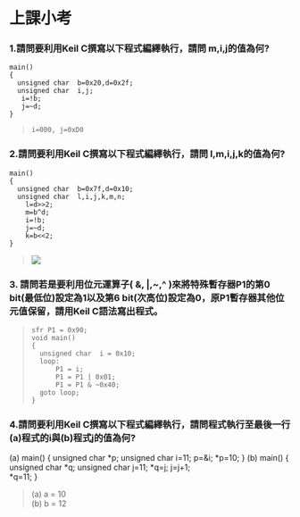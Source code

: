# 上課小考

### 1.請問要利用Keil C撰寫以下程式編繹執行，請問 m,i,j的值為何?
```
main()
{ 
  unsigned char  b=0x20,d=0x2f;
  unsigned char  i,j; 
   i=!b;      
   j=~d;
}
```
> ```
> i=000, j=0xD0
> ```
### 2.請問要利用Keil C撰寫以下程式編繹執行，請問 l,m,i,j,k的值為何? 
```
main()
{ 
  unsigned char  b=0x7f,d=0x10;
  unsigned char  l,i,j,k,m,n; 
    l=d>>2;
    m=b^d;
    i=!b;      
    j=~d;
    k=b<<2;
}
```
> ![](https://cdn.discordapp.com/attachments/816857285526945794/832288563377733663/unknown.png)
### 3. 請問若是要利用位元運算子( &, |,~,^ )來將特殊暫存器P1的第0 bit(最低位)設定為1以及第6 bit(次高位)設定為0，原P1暫存器其他位元值保留，請用Keil C語法寫出程式。
> ```
> sfr P1 = 0x90;
> void main()
> { 
>   unsigned char  i = 0x10;
> 	loop:
> 		P1 = i;
> 		P1 = P1 | 0x01;
> 		P1 = P1 & ~0x40;
> 	goto loop;
> }
> ```

### 4.請問要利用Keil C撰寫以下程式編繹執行，請問程式執行至最後一行(a)程式的i與(b)程式j的值為何? 
(a) main() { 
      unsigned char  *p;
      unsigned char  i=11;
      p=&i;
      *p=10;
    }
(b) main() { 
      unsigned char  *q;
      unsigned char  j=11;
      *q=j;
      j=j+1;  
      *q=11;
    }

> (a) a = 10<br />
> (b) b = 12